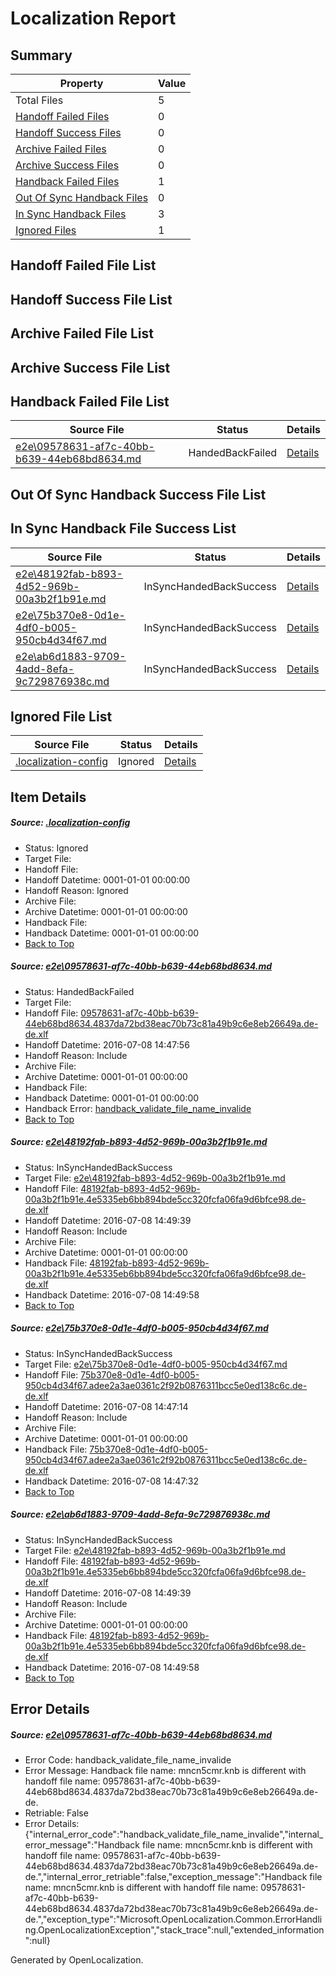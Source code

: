 # <a name='report-top'></a> Localization Report

## Summary
 Property | Value 
 -------- | ----- 
 Total Files | 5
[ Handoff Failed Files ](#handoff-failed-list)| 0
[ Handoff Success Files ](#handoff-success-list)| 0
[ Archive Failed Files ](#archive-failed-list)| 0
[ Archive Success Files ](#archive-success-list)| 0
[ Handback Failed Files ](#handback-failed-list)| 1
[ Out Of Sync Handback Files ](#outofsync-handback-success-list)| 0
[ In Sync Handback Files ](#insync-handback-success-list)| 3
[ Ignored Files ](#ignored-list)| 1

## <a name='handoff-failed-list'></a> Handoff Failed File List

## <a name='handoff-success-list'></a> Handoff Success File List

## <a name='archive-failed-list'></a> Archive Failed File List

## <a name='archive-success-list'></a> Archive Success File List

## <a name='handback-failed-list'></a> Handback Failed File List
 Source File | Status | Details 
 ----------- | ------ | ------- 
 [e2e\09578631-af7c-40bb-b639-44eb68bd8634.md](https://github.com/OpenLocalizationTestOrg/oltest/blob/791de6e0ba9e866d4edcb71717feada8c5fe4f59/e2e/09578631-af7c-40bb-b639-44eb68bd8634.md) | HandedBackFailed | [Details](#f2e0e094eb10c6709aed906fc881796817d80a941)

## <a name='outofsync-handback-success-list'></a> Out Of Sync Handback Success File List

## <a name='insync-handback-success-list'></a> In Sync Handback File Success List
 Source File | Status | Details 
 ----------- | ------ | ------- 
 [e2e\48192fab-b893-4d52-969b-00a3b2f1b91e.md](https://github.com/OpenLocalizationTestOrg/oltest/blob/cc3f8f3e18b963d075f0af6900b193fb5d781280/e2e/48192fab-b893-4d52-969b-00a3b2f1b91e.md) | InSyncHandedBackSuccess | [Details](#f499a66038c826221bf1c3ebad67d3060a3c0c232)
 [e2e\75b370e8-0d1e-4df0-b005-950cb4d34f67.md](https://github.com/OpenLocalizationTestOrg/oltest/blob/24c6a6dc3f661c06aee923ad4f4f8bd2398d65fc/e2e/75b370e8-0d1e-4df0-b005-950cb4d34f67.md) | InSyncHandedBackSuccess | [Details](#a31348a940a168d3d632ceddc8311fe2aff2aa573)
 [e2e\ab6d1883-9709-4add-8efa-9c729876938c.md](https://github.com/OpenLocalizationTestOrg/oltest/blob/cc3f8f3e18b963d075f0af6900b193fb5d781280/e2e/ab6d1883-9709-4add-8efa-9c729876938c.md) | InSyncHandedBackSuccess | [Details](#f499a66038c826221bf1c3ebad67d3060a3c0c234)

## <a name='ignored-list'></a> Ignored File List
 Source File | Status | Details 
 ----------- | ------ | ------- 
 [.localization-config](https://github.com/OpenLocalizationTestOrg/oltest/blob/cc3f8f3e18b963d075f0af6900b193fb5d781280/.localization-config) | Ignored | [Details](#3d4f252ac210baf56311d7e97dcc2db10974dbd20)

## Item Details
##### <a name='3d4f252ac210baf56311d7e97dcc2db10974dbd20'></a> Source: [.localization-config](https://github.com/OpenLocalizationTestOrg/oltest/blob/cc3f8f3e18b963d075f0af6900b193fb5d781280/.localization-config)
* Status: Ignored
* Target File: 
* Handoff File: 
* Handoff Datetime: 0001-01-01 00:00:00
* Handoff Reason: Ignored
* Archive File: 
* Archive Datetime: 0001-01-01 00:00:00
* Handback File: 
* Handback Datetime: 0001-01-01 00:00:00
* [Back to Top](#report-top)

##### <a name='f2e0e094eb10c6709aed906fc881796817d80a941'></a> Source: [e2e\09578631-af7c-40bb-b639-44eb68bd8634.md](https://github.com/OpenLocalizationTestOrg/oltest/blob/791de6e0ba9e866d4edcb71717feada8c5fe4f59/e2e/09578631-af7c-40bb-b639-44eb68bd8634.md)
* Status: HandedBackFailed
* Target File: 
* Handoff File: [09578631-af7c-40bb-b639-44eb68bd8634.4837da72bd38eac70b73c81a49b9c6e8eb26649a.de-de.xlf](https://github.com/OpenLocalizationTestOrg/olhandoff-e2e/blob/69b8ac1c58806baa0e55c847591fbcc2eac3bd41/ol-handoff/OpenLocalizationTestOrg/oltest-dede-fly/ci/ht/09578631-af7c-40bb-b639-44eb68bd8634.4837da72bd38eac70b73c81a49b9c6e8eb26649a.de-de.xlf)
* Handoff Datetime: 2016-07-08 14:47:56
* Handoff Reason: Include
* Archive File: 
* Archive Datetime: 0001-01-01 00:00:00
* Handback File: 
* Handback Datetime: 0001-01-01 00:00:00
* Handback Error: [handback_validate_file_name_invalide](#f2e0e094eb10c6709aed906fc881796817d80a941handback_validate_file_name_invalide)
* [Back to Top](#report-top)

##### <a name='f499a66038c826221bf1c3ebad67d3060a3c0c232'></a> Source: [e2e\48192fab-b893-4d52-969b-00a3b2f1b91e.md](https://github.com/OpenLocalizationTestOrg/oltest/blob/cc3f8f3e18b963d075f0af6900b193fb5d781280/e2e/48192fab-b893-4d52-969b-00a3b2f1b91e.md)
* Status: InSyncHandedBackSuccess
* Target File: [e2e\48192fab-b893-4d52-969b-00a3b2f1b91e.md](https://github.com/OpenLocalizationTestOrg/oltest-dede-fly/blob/2977077d3ffea85d3e14f68b6c495f88c03e38cd/e2e/48192fab-b893-4d52-969b-00a3b2f1b91e.md)
* Handoff File: [48192fab-b893-4d52-969b-00a3b2f1b91e.4e5335eb6bb894bde5cc320fcfa06fa9d6bfce98.de-de.xlf](https://github.com/OpenLocalizationTestOrg/olhandoff-e2e/blob/63afc96b12026f0c26da72014a4622523a27ce09/ol-handoff/OpenLocalizationTestOrg/oltest-dede-fly/ci/ht/48192fab-b893-4d52-969b-00a3b2f1b91e.4e5335eb6bb894bde5cc320fcfa06fa9d6bfce98.de-de.xlf)
* Handoff Datetime: 2016-07-08 14:49:39
* Handoff Reason: Include
* Archive File: 
* Archive Datetime: 0001-01-01 00:00:00
* Handback File: [48192fab-b893-4d52-969b-00a3b2f1b91e.4e5335eb6bb894bde5cc320fcfa06fa9d6bfce98.de-de.xlf](https://github.com/OpenLocalizationTestOrg/olhandback-e2e/blob/b8ad6024d72c6660929d677e8359e7a3aed8d986/ol-handback/OpenLocalizationTestOrg/oltest-dede-fly/ci/ht/48192fab-b893-4d52-969b-00a3b2f1b91e.4e5335eb6bb894bde5cc320fcfa06fa9d6bfce98.de-de.xlf)
* Handback Datetime: 2016-07-08 14:49:58
* [Back to Top](#report-top)

##### <a name='a31348a940a168d3d632ceddc8311fe2aff2aa573'></a> Source: [e2e\75b370e8-0d1e-4df0-b005-950cb4d34f67.md](https://github.com/OpenLocalizationTestOrg/oltest/blob/24c6a6dc3f661c06aee923ad4f4f8bd2398d65fc/e2e/75b370e8-0d1e-4df0-b005-950cb4d34f67.md)
* Status: InSyncHandedBackSuccess
* Target File: [e2e\75b370e8-0d1e-4df0-b005-950cb4d34f67.md](https://github.com/OpenLocalizationTestOrg/oltest-dede-fly/blob/cc19854e81e0e54b5c0c3c84325cda8bcbf95940/e2e/75b370e8-0d1e-4df0-b005-950cb4d34f67.md)
* Handoff File: [75b370e8-0d1e-4df0-b005-950cb4d34f67.adee2a3ae0361c2f92b0876311bcc5e0ed138c6c.de-de.xlf](https://github.com/OpenLocalizationTestOrg/olhandoff-e2e/blob/7a009b0bad5631341e27e32c43f368d0a29cd52d/ol-handoff/OpenLocalizationTestOrg/oltest-dede-fly/ci/ht/75b370e8-0d1e-4df0-b005-950cb4d34f67.adee2a3ae0361c2f92b0876311bcc5e0ed138c6c.de-de.xlf)
* Handoff Datetime: 2016-07-08 14:47:14
* Handoff Reason: Include
* Archive File: 
* Archive Datetime: 0001-01-01 00:00:00
* Handback File: [75b370e8-0d1e-4df0-b005-950cb4d34f67.adee2a3ae0361c2f92b0876311bcc5e0ed138c6c.de-de.xlf](https://github.com/OpenLocalizationTestOrg/olhandback-e2e/blob/1da9a42294b20832eecd9dac3e7ccd84b6c93c1d/ol-handback/OpenLocalizationTestOrg/oltest-dede-fly/ci/ht/75b370e8-0d1e-4df0-b005-950cb4d34f67.adee2a3ae0361c2f92b0876311bcc5e0ed138c6c.de-de.xlf)
* Handback Datetime: 2016-07-08 14:47:32
* [Back to Top](#report-top)

##### <a name='f499a66038c826221bf1c3ebad67d3060a3c0c234'></a> Source: [e2e\ab6d1883-9709-4add-8efa-9c729876938c.md](https://github.com/OpenLocalizationTestOrg/oltest/blob/cc3f8f3e18b963d075f0af6900b193fb5d781280/e2e/ab6d1883-9709-4add-8efa-9c729876938c.md)
* Status: InSyncHandedBackSuccess
* Target File: [e2e\48192fab-b893-4d52-969b-00a3b2f1b91e.md](https://github.com/OpenLocalizationTestOrg/oltest-dede-fly/blob/2977077d3ffea85d3e14f68b6c495f88c03e38cd/e2e/48192fab-b893-4d52-969b-00a3b2f1b91e.md)
* Handoff File: [48192fab-b893-4d52-969b-00a3b2f1b91e.4e5335eb6bb894bde5cc320fcfa06fa9d6bfce98.de-de.xlf](https://github.com/OpenLocalizationTestOrg/olhandoff-e2e/blob/63afc96b12026f0c26da72014a4622523a27ce09/ol-handoff/OpenLocalizationTestOrg/oltest-dede-fly/ci/ht/48192fab-b893-4d52-969b-00a3b2f1b91e.4e5335eb6bb894bde5cc320fcfa06fa9d6bfce98.de-de.xlf)
* Handoff Datetime: 2016-07-08 14:49:39
* Handoff Reason: Include
* Archive File: 
* Archive Datetime: 0001-01-01 00:00:00
* Handback File: [48192fab-b893-4d52-969b-00a3b2f1b91e.4e5335eb6bb894bde5cc320fcfa06fa9d6bfce98.de-de.xlf](https://github.com/OpenLocalizationTestOrg/olhandback-e2e/blob/b8ad6024d72c6660929d677e8359e7a3aed8d986/ol-handback/OpenLocalizationTestOrg/oltest-dede-fly/ci/ht/48192fab-b893-4d52-969b-00a3b2f1b91e.4e5335eb6bb894bde5cc320fcfa06fa9d6bfce98.de-de.xlf)
* Handback Datetime: 2016-07-08 14:49:58
* [Back to Top](#report-top)


## Error Details
##### <a name='f2e0e094eb10c6709aed906fc881796817d80a941handback_validate_file_name_invalide'></a> Source: [e2e\09578631-af7c-40bb-b639-44eb68bd8634.md](#f2e0e094eb10c6709aed906fc881796817d80a941)
* Error Code: handback_validate_file_name_invalide
* Error Message: Handback file name: mncn5cmr.knb is different with handoff file name: 09578631-af7c-40bb-b639-44eb68bd8634.4837da72bd38eac70b73c81a49b9c6e8eb26649a.de-de.
* Retriable: False
* Error Details: {"internal_error_code":"handback_validate_file_name_invalide","internal_error_message":"Handback file name: mncn5cmr.knb is different with handoff file name: 09578631-af7c-40bb-b639-44eb68bd8634.4837da72bd38eac70b73c81a49b9c6e8eb26649a.de-de.","internal_error_retriable":false,"exception_message":"Handback file name: mncn5cmr.knb is different with handoff file name: 09578631-af7c-40bb-b639-44eb68bd8634.4837da72bd38eac70b73c81a49b9c6e8eb26649a.de-de.","exception_type":"Microsoft.OpenLocalization.Common.ErrorHandling.OpenLocalizationException","stack_trace":null,"extended_information":null}


Generated by OpenLocalization.
